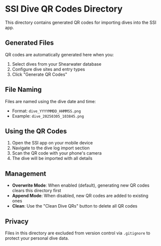 # SSI Dive QR Codes Directory

This directory contains generated QR codes for importing dives into the SSI app.

## Generated Files

QR codes are automatically generated here when you:
1. Select dives from your Shearwater database
2. Configure dive sites and entry types
3. Click "Generate QR Codes"

## File Naming

Files are named using the dive date and time:
- Format: `dive_YYYYMMDD_HHMMSS.png`
- Example: `dive_20250305_103845.png`

## Using the QR Codes

1. Open the SSI app on your mobile device
2. Navigate to the dive log import section
3. Scan the QR code with your phone's camera
4. The dive will be imported with all details

## Management

- **Overwrite Mode**: When enabled (default), generating new QR codes clears this directory first
- **Append Mode**: When disabled, new QR codes are added to existing ones
- **Clean**: Use the "Clean Dive QRs" button to delete all QR codes

## Privacy

Files in this directory are excluded from version control via `.gitignore` to protect your personal dive data.